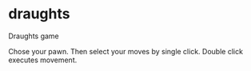 # draughts
Draughts game

Chose your pawn. Then select your moves by single click. Double click executes movement.
